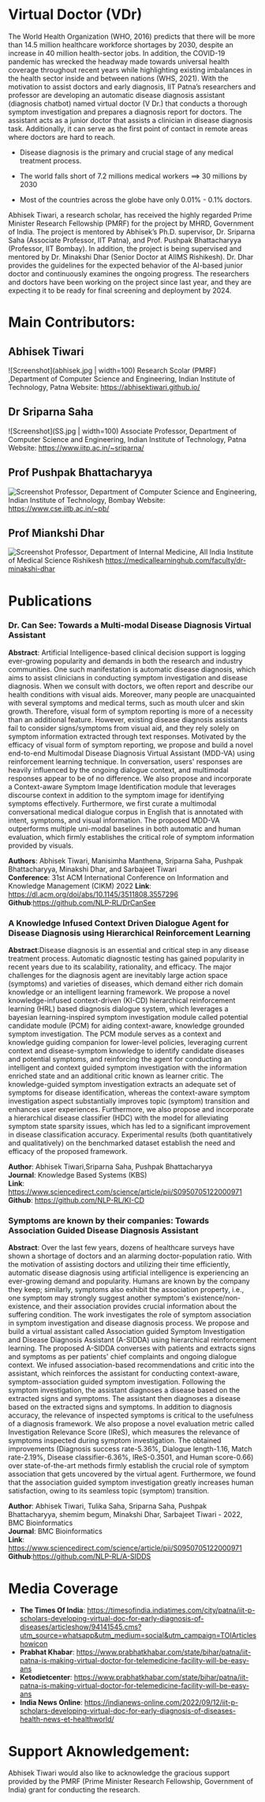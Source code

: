 # Virtual Doctor (VDr)

The World Health Organization (WHO, 2016) predicts that there will be more than 14.5 million healthcare workforce shortages by 2030, despite an increase in 40 million health-sector jobs. In addition, the COVID-19 pandemic has wrecked the headway made towards universal health coverage throughout recent years while highlighting existing imbalances in the health sector inside and between nations (WHS, 2021). With the motivation to assist doctors and early diagnosis, IIT Patna’s researchers and professor are developing an automatic disease diagnosis assistant (diagnosis chatbot) named virtual doctor (V Dr.) that conducts a thorough symptom investigation and prepares a diagnosis report for doctors. The assistant acts as a junior doctor that assists a clinician in disease diagnosis task. Additionally, it can serve as the first point of contact in remote areas where doctors are hard to reach. <br>

* Disease diagnosis is the primary and crucial stage of any medical treatment process.

* The world falls short of 7.2 millions medical workers ==> 30 millions by 2030 

* Most of the countries across the globe  have only 0.01% - 0.1% doctors.


Abhisek Tiwari, a research scholar, has received the highly regarded Prime Minister Research Fellowship (PMRF) for the project by MHRD, Government of India.  The project is mentored by Abhisek’s Ph.D. supervisor, Dr. Sriparna Saha (Associate Professor, IIT Patna), and Prof. Pushpak Bhattacharyya (Professor, IIT Bombay). In addition, the project is being supervised and mentored by Dr. Minakshi Dhar (Senior Doctor at AIIMS Rishikesh). Dr. Dhar provides the guidelines for the expected behavior of the AI-based junior doctor and continuously examines the ongoing progress. The researchers and doctors have been working on the project since last year, and they are expecting it to be ready for final screening and deployment by 2024. <br>


# Main Contributors:
## Abhisek Tiwari
![Screenshot](abhisek.jpg | width=100)
Research Scolar (PMRF) ,Department of Computer Science and Engineering, Indian Institute of Technology, Patna
Website: https://abhisektiwari.github.io/

## Dr Sriparna Saha
![Screenshot](SS.jpg | width=100)
Associate Professor, Department of Computer Science and Engineering, Indian Institute of Technology, Patna
Website: https://www.iitp.ac.in/~sriparna/

## Prof Pushpak Bhattacharyya
![Screenshot](Prof.PushpakBhattacharyya.jpg)
Professor, Department of Computer Science and Engineering, Indian Institute of Technology, Bombay
Website: https://www.cse.iitb.ac.in/~pb/

## Prof Miankshi Dhar
![Screenshot](Minakshi.jpg)
Professor, Department of Internal Medicine, All India Institute of Medical Science Rishikesh
https://medicallearninghub.com/faculty/dr-minakshi-dhar

# Publications 

### Dr. Can See: Towards a Multi-modal Disease Diagnosis Virtual Assistant <br>

**Abstract**: Artificial Intelligence-based clinical decision support is logging ever-growing popularity and demands in both the research and industry communities. One such manifestation is automatic disease diagnosis, which aims to assist clinicians in conducting symptom investigation and disease diagnosis. When we consult with doctors, we often report and describe our health conditions with visual aids. Moreover, many people are unacquainted with several symptoms and medical terms, such as mouth ulcer and skin growth. Therefore, visual form of symptom reporting is more of a necessity than an additional feature. However, existing disease diagnosis assistants fail to consider signs/symptoms from visual aid, and they rely solely on symptom information extracted through text responses. Motivated by the efficacy of visual form of symptom reporting, we propose and build a novel end-to-end Multimodal Disease Diagnosis Virtual Assistant (MDD-VA) using reinforcement learning technique. In conversation, users' responses are heavily influenced by the ongoing dialogue context, and multimodal responses appear to be of no difference. We also propose and incorporate a Context-aware Symptom Image Identification module that leverages discourse context in addition to the symptom image for identifying symptoms effectively. Furthermore, we first curate a multimodal conversational medical dialogue corpus in English that is annotated with intent, symptoms, and visual information. The proposed MDD-VA outperforms multiple uni-modal baselines in both automatic and human evaluation, which firmly establishes the critical role of symptom information provided by visuals. <br>

**Authors**: Abhisek Tiwari, Manisimha Manthena, Sriparna Saha, Pushpak Bhattacharyya, Minakshi Dhar, and Sarbajeet Tiwari <br>
**Conference**: 31st ACM International Conference on Information and Knowledge Management (CIKM) 2022 
**Link**: https://dl.acm.org/doi/abs/10.1145/3511808.3557296 <br>
**Github**:https://github.com/NLP-RL/DrCanSee

### A Knowledge Infused Context Driven Dialogue Agent for Disease Diagnosis using Hierarchical Reinforcement Learning <br>
**Abstract**:Disease diagnosis is an essential and critical step in any disease treatment process. Automatic diagnostic testing has gained popularity in recent years due to its scalability, rationality, and efficacy. The major challenges for the diagnosis agent are inevitably large action space (symptoms) and varieties of diseases, which demand either rich domain knowledge or an intelligent learning framework. We propose a novel knowledge-infused context-driven (KI-CD) hierarchical reinforcement learning (HRL) based diagnosis dialogue system, which leverages a bayesian learning-inspired symptom investigation module called potential candidate module (PCM) for aiding context-aware, knowledge grounded symptom investigation. The PCM module serves as a context and knowledge guiding companion for lower-level policies, leveraging current context and disease-symptom knowledge to identify candidate diseases and potential symptoms, and reinforcing the agent for conducting an intelligent and context guided symptom investigation with the information enriched state and an additional critic known as learner critic. The knowledge-guided symptom investigation extracts an adequate set of symptoms for disease identification, whereas the context-aware symptom investigation aspect substantially improves topic (symptom) transition and enhances user experiences. Furthermore, we also propose and incorporate a hierarchical disease classifier (HDC) with the model for alleviating symptom state sparsity issues, which has led to a significant improvement in disease classification accuracy. Experimental results (both quantitatively and qualitatively) on the benchmarked dataset establish the need and efficacy of the proposed framework. <br>

**Author**: Abhisek Tiwari,Sriparna Saha, Pushpak Bhattacharyya <br>
**Journal**: Knowledge Based Systems (KBS) <br>
**Link**: https://www.sciencedirect.com/science/article/pii/S0950705122000971 <br>
**Github**: https://github.com/NLP-RL/KI-CD 

### Symptoms are known by their companies: Towards Association Guided Disease Diagnosis Assistant <br>

**Abstract**:  Over the last few years, dozens of healthcare surveys have shown a shortage of doctors and an alarming doctor-population ratio. With the motivation of assisting doctors and utilizing their time efficiently, automatic disease diagnosis using artificial intelligence is experiencing an ever-growing demand and popularity. Humans are known by the company they keep; similarly, symptoms also exhibit the association property, i.e., one symptom may strongly suggest another symptom's existence/non-existence, and their association provides crucial information about the suffering condition. The work investigates the role of symptom association in symptom investigation and disease diagnosis process. We propose and build a virtual assistant called Association guided Symptom Investigation and Disease Diagnosis Assistant (A-SIDDA) using hierarchical reinforcement learning. The proposed A-SIDDA converses with patients and extracts signs and symptoms as per patients' chief complaints and ongoing dialogue context. We infused association-based recommendations and critic into the assistant, which reinforces the assistant for conducting context-aware, symptom-association guided symptom investigation. Following the symptom investigation, the assistant diagnoses a disease based on the extracted signs and symptoms. The assistant then diagnoses a disease based on the extracted signs and symptoms. In addition to diagnosis accuracy, the relevance of inspected symptoms is critical to the usefulness of a diagnosis framework. We also propose a novel evaluation metric called Investigation Relevance Score (IReS), which measures the relevance of symptoms inspected during symptom investigation. The obtained improvements (Diagnosis success rate-5.36%, Dialogue length-1.16, Match rate-2.19%, Disease classifier-6.36\%, IReS-0.3501, and Human score-0.66) over state-of-the-art methods firmly establish the crucial role of symptom association that gets uncovered by the virtual agent. Furthermore, we found that the association guided symptom investigation greatly increases human satisfaction, owing to its seamless topic (symptom) transition. <br>

**Author**: Abhisek Tiwari, Tulika Saha, Sriparna Saha, Pushpak Bhattacharyya, shemim begum, Minakshi Dhar, Sarbajeet Tiwari - 2022, BMC Bioinformatics <br>
**Journal**: BMC Bioinformatics <br>
**Link**: https://www.sciencedirect.com/science/article/pii/S0950705122000971 <br>
**Github**:https://github.com/NLP-RL/A-SIDDS


# Media Coverage
* **The Times Of India**: https://timesofindia.indiatimes.com/city/patna/iit-p-scholars-developing-virtual-doc-for-early-diagnosis-of-diseases/articleshow/94141545.cms?utm_source=whatsapp&utm_medium=social&utm_campaign=TOIArticleshowicon
* **Prabhat Khabar**: https://www.prabhatkhabar.com/state/bihar/patna/iit-patna-is-making-virtual-doctor-for-telemedicine-facility-will-be-easy-ans
* **Ketodietcenter**: https://www.prabhatkhabar.com/state/bihar/patna/iit-patna-is-making-virtual-doctor-for-telemedicine-facility-will-be-easy-ans
* **India News Online**: https://indianews-online.com/2022/09/12/iit-p-scholars-developing-virtual-doc-for-early-diagnosis-of-diseases-health-news-et-healthworld/

# Support Aknowledgement: 
Abhisek Tiwari would also like to acknowledge the gracious support provided by the PMRF (Prime Minister Research Fellowship, Government of India) grant for conducting the research.
